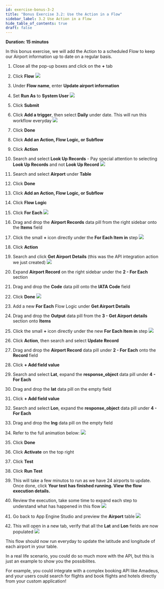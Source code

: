 ```yaml
---
id: exercise-bonus-3-2
title: "Bonus Exercise 3.2: Use the Action in a Flow"
sidebar_label: 3.2 Use Action in a Flow
hide_table_of_contents: true
draft: false
---
```


**Duration: 15 minutos**

In this bonus exercise, we will add the Action to a scheduled Flow to keep our Airport information up to date on a regular basis. 

1. Close all the pop-up boxes and click on the **+** tab


2. Click **Flow**
![](images/newflow.png)


3. Under **Flow name**, enter **Update airport information**


4. Set **Run As** to **System User**
![](images/updateairport.png)


5. Click **Submit**


6. Click **Add a trigger**, then select **Daily** under date. This will run this workflow everyday
![](images/daily.png)


7. Click **Done**


8. Click **Add an Action, Flow Logic, or Subflow**


9. Click **Action**


10. Search and select **Look Up Records** - Pay special attention to selecting **Look Up Records** and not **Look Up Record**
![](images/lookuprecords.png)


11. Search and select **Airport** under **Table**


12. Click **Done**


13. Click **Add an Action, Flow Logic, or Subflow**


14. Click **Flow Logic**


15. Click **For Each**
![](images/foreach.png)


16. Drag and drop the **Airport Records** data pill from the right sidebar onto the **Items** field


17. Click the small **+** icon directly under the **For Each Item in** step
![](images/dropairports.png)


18. Click **Action**


19. Search and click **Get Airport Details** (this was the API integration action we just created)
![](images/getairdetails.png)


20. Expand **Airport Record** on the right sidebar under the **2 - For Each** section


21. Drag and drop the **Code** data pill onto the **IATA Code** field


22. Click **Done**
![](images/addstep.gif)


23. Add a new **For Each** Flow Logic under **Get Airport Details**


24. Drag and drop the **Output** data pill from the **3 - Get Airport details** section onto **Items**


25. Click the small **+** icon directly under the new **For Each Item in** step
![](images/foreachairport.png)


26. Click **Action**, then search and select **Update Record**


27. Drag and drop the **Airport Record** data pill under **2 - For Each** onto the **Record** field


29. Click **+ Add field value**


30. Search and select **Lat**, expand the **response_object** data pill under **4 - For Each**


31. Drag and drop the **lat** data pill on the empty field


32. Click **+ Add field value**


33. Search and select **Lon**, expand the **response_object** data pill under **4 - For Each**


34. Drag and drop the **lng** data pill on the empty field


35. Refer to the full animation below:
![](images/latlon.gif)


36. Click **Done**


37. Click **Activate** on the top right


38. Click **Test**


39. Click **Run Test**


40. This will take a few minutos to run as we have 24 airports to update. Once done, click **Your test has finished running. View the flow execution details.**


41. Review the execution, take some time to expand each step to understand what has happened in this flow
![](images/fullexecution.png)


42. Go back to App Engine Studio and preview the **Airport** table
![](images/previewair.png)


43. This will open in a new tab, verify that all the **Lat** and **Lon** fields are now populated
![](images/latlonfinal.png)


This flow should now run everyday to update the latitude and longitude of each airport in your table. 

In a real life scenario, you could do so much more with the API, but this is just an example to show you the possibilites. 

For example, you could integrate with a complex booking API like Amadeus, and your users could search for flights and book flights and hotels directly from your custom application!